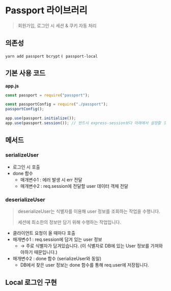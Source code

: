 # Passport 라이브러리

> 회원가입, 로그인 시 세션 & 쿠키 자동 처리

## 의존성

```shell
yarn add passport bcryptㅓ passport-local
```

## 기본 사용 코드

**app.js**

```javascript
const passport = require("passport");

const passportConfig = require("./passport");
passportConfig();

app.use(passport.initialize());
app.use(passport.session()); // 반드시 express-session보다 아래에서 설정할 것
```

## 메서드

### serializeUser

* 로그인 시 호출
* done 함수
  * 매개변수1 : 에러 발생 시 err 전달
  * 매개변수2 : req.session에 전달할 user 데이터 객체 전달

### deserializeUser

> deserializeUser는 식별자를 이용해 user 정보를 조회하는 작업을 수행니다.
> 
> 세션에 최소한의 정보만 담기 위해 수행하는 작업입니다.

* 클라이언트 요청이 올 때마다 호출
* 매개변수1 : req.session에 담겨 있는 user 정보
  * → 주로 식별자가 담겨있습니다. (이 식별자로 DB에 있는 User 정보를 가져와야하기 때문입니다.)
* 매개변수2 : done 함수 (serializeUser와 동일)
  * DB에서 찾은 user 정보는 done 함수를 통해 req.user에 저장됩니다.

## Local 로그인 구현

```javascript

```

